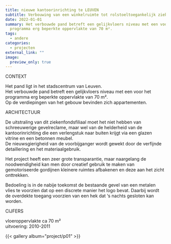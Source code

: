 ```yaml
---
title: nieuwe kantoorinrichting te LEUVEN
subtitle: Verbouwing van een winkelruimte tot rolstoeltoegankelijk ziekenfondskantoor.
date: 2022-01-01
summary: Het verbouwde pand betreft een gelijkvloers niveau met een voor het
  programma erg beperkte oppervlakte van 70 m².
tags:
  - andere 
categories:
  - projecten
external_link: ""
image:
  preview_only: true
---
```

<div class="row mt-4">
<div class="col-md-4 mb-3">
CONTEXT

Het pand ligt in het stadscentrum van Leuven.\
Het verbouwde pand betreft een gelijkvloers niveau met een voor het programma erg beperkte oppervlakte van 70 m².\
Op de verdiepingen van het gebouw bevinden zich appartementen.

ARCHITECTUUR

De uitstraling van dit ziekenfondsfiliaal moet het niet hebben van schreeuwerige gevelreclame, maar wel van de helderheid van de kantoorinrichting die een verlengstuk naar buiten krijgt via een glazen vitrine en een betonnen meubel.\
De nieuwsgierigheid van de voorbijganger wordt gewekt door de verfijnde detaillering en het materiaalgebruik.

Het project heeft een zeer grote transparantie, maar naargelang de noodwendigheid kan men door creatief gebruik te maken van gemotoriseerde gordijnen kleinere ruimtes afbakenen en deze aan het zicht onttrekken.

Bedoeling is in de nabije toekomst de bestaande gevel van een metalen vlies te voorzien dat op een discrete manier het logo bevat. Daarbij wordt de overdekte toegang voorzien van een hek dat ‘s nachts gesloten kan worden.

CIJFERS

vloeroppervlakte ca 70 m²\
uitvoering: 2010-2011

</div>  
<div class="col-md-8">
{{< gallery album="project/p01" >}}
</div>  
</div>

